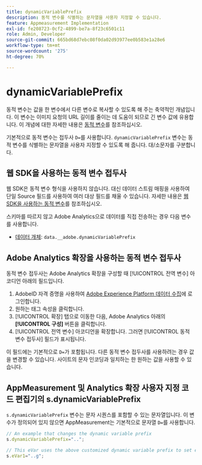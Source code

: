 ```yaml
---
title: dynamicVariablePrefix
description: 동적 변수를 식별하는 문자열을 사용자 지정할 수 있습니다.
feature: Appmeasurement Implementation
exl-id: fe208723-0cf2-4899-be7a-8f23c6501c11
role: Admin, Developer
source-git-commit: 665bd68d7ebc08f0da02d93977ee0b583e1a28e6
workflow-type: tm+mt
source-wordcount: '275'
ht-degree: 70%

---
```


# dynamicVariablePrefix

동적 변수는 값을 한 변수에서 다른 변수로 복사할 수 있도록 해 주는 축약적인 개념입니다. 이 변수는 이미지 요청의 URL 길이를 줄이는 데 도움이 되므로 긴 변수 값에 유용합니다. 이 개념에 대한 자세한 내용은 [동적 변수](../page-vars/dynamic-variables.md)를 참조하십시오.

기본적으로 동적 변수는 접두사 `D=`를 사용합니다. `dynamicVariablePrefix` 변수는 동적 변수를 식별하는 문자열을 사용자 지정할 수 있도록 해 줍니다. 대/소문자를 구분합니다.

## 웹 SDK을 사용하는 동적 변수 접두사

웹 SDK은 동적 변수 형식을 사용하지 않습니다. 대신 데이터 스트림 매핑을 사용하여 단일 Source 필드를 사용하여 여러 대상 필드를 채울 수 있습니다. 자세한 내용은 [웹 SDK을 사용하는 동적 변수](../page-vars/dynamic-variables.md#dynamic-variables-using-the-web-sdk)를 참조하십시오.

스키마를 따르지 않고 Adobe Analytics으로 데이터를 직접 전송하는 경우 다음 변수를 사용합니다.

* [데이터 개체](/help/implement/aep-edge/data-var-mapping.md): `data.__adobe.dynamicVariablePrefix`

## Adobe Analytics 확장을 사용하는 동적 변수 접두사

동적 변수 접두사는 Adobe Analytics 확장을 구성할 때 [!UICONTROL 전역 변수] 아코디언 아래의 필드입니다.

1. AdobeID 자격 증명을 사용하여 [Adobe Experience Platform 데이터 수집](https://experience.adobe.com/data-collection)에 로그인합니다.
1. 원하는 태그 속성을 클릭합니다.
1. [!UICONTROL 확장] 탭으로 이동한 다음, Adobe Analytics 아래의 **[!UICONTROL 구성]** 버튼을 클릭합니다.
1. [!UICONTROL 전역 변수] 아코디언을 확장합니다. 그러면 [!UICONTROL 동적 변수 접두사] 필드가 표시됩니다.

이 필드에는 기본적으로 `D=`가 포함됩니다. 다른 동적 변수 접두사를 사용하려는 경우 값을 변경할 수 있습니다. 사이트의 문자 인코딩과 일치하는 한 원하는 값을 사용할 수 있습니다.

## AppMeasurement 및 Analytics 확장 사용자 지정 코드 편집기의 s.dynamicVariablePrefix

`s.dynamicVariablePrefix` 변수는 문자 시퀀스를 포함할 수 있는 문자열입니다. 이 변수가 정의되어 있지 않으면 AppMeasurement는 기본적으로 문자열 `D=`를 사용합니다.

```js
// An example that changes the dynamic variable prefix
s.dynamicVariablePrefix="..";

// This eVar uses the above customized dynamic variable prefix to set eVar to page URL
s.eVar1="..g";
```
